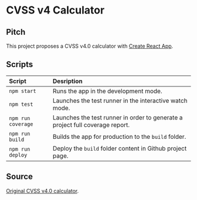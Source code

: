 # CVSS v4 Calculator

## Pitch

This project proposes a CVSS v4.0 calculator with [Create React App](https://github.com/facebook/create-react-app).

## Scripts

| Script             | Desription                                                                    |
| :----------------- | :---------------------------------------------------------------------------- |
| `npm start`        | Runs the app in the development mode.                                         |
| `npm test`         | Launches the test runner in the interactive watch mode.                       |
| `npm run coverage` | Launches the test runner in order to generate a project full coverage report. |
| `npm run build`    | Builds the app for production to the `build` folder.                          |
| `npm run deploy`   | Deploy the `build` folder content in Github project page.                     |

## Source

[Original CVSS v4.0 calculator](https://github.com/RedHatProductSecurity/cvss-v4-calculator/tree/main).
